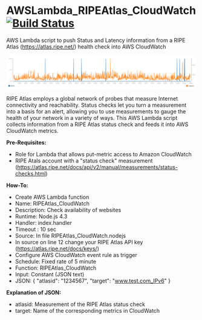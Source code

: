 # AWSLambda_RIPEAtlas_CloudWatch [![Build Status](https://travis-ci.org/chriselsen/AWSLambda_RIPEAtlas.svg?branch=master)](https://travis-ci.org/chriselsen/AWSLambda_RIPEAtlas)
AWS Lambda script to push Status and Latency information from a RIPE Atlas (https://atlas.ripe.net/) health check into AWS CloudWatch

![Screenshot](https://github.com/chriselsen/AWSLambda_RIPEAtlas_CloudWatch/raw/master/RIPE-Atlas_CloudWatch.PNG)

RIPE Atlas employs a global network of probes that measure Internet connectivity and reachability. Status checks let you turn a measurement into a basis for an alert, allowing you to use measurements to gauge the health of your network in a variety of ways. This AWS Lambda script collects information from a RIPE Atlas status check and feeds it into AWS CloudWatch metrics.

**Pre-Requisites:**
* Role for Lambda that allows put-metric access to Amazon CloudWatch
* RIPE Atals account with a "status check" measurement (https://atlas.ripe.net/docs/api/v2/manual/measurements/status-checks.html)

**How-To:**
* Create AWS Lambda function
 * Name: RIPEAtlas_CloudWatch
 * Description: Check availability of websites
 * Runtime: Node.js 4.3
 * Handler: index.handler
 * Timeout : 10 sec
 * Source: In file RIPEAtlas_CloudWatch.nodejs
 * In source on line 12 change your RIPE Atlas API key (https://atlas.ripe.net/docs/keys/)
* Configure AWS CloudWatch event rule as trigger
 * Schedule: Fixed rate of 5 minute
 * Function: RIPEAtlas_CloudWatch
 * Input: Constant (JSON text)
 * JSON: { "atlasid": "1234567", "target": "www.test.com_IPv6" }

**Explanation of JSON:**
 * atlasid: Measurement of the RIPE Atlas status check
 * target: Name of the corresponding metrics in CloudWatch
